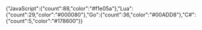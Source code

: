 {"JavaScript":{"count":88,"color":"#f1e05a"},"Lua":{"count":29,"color":"#000080"},"Go":{"count":36,"color":"#00ADD8"},"C#":{"count":5,"color":"#178600"}}
